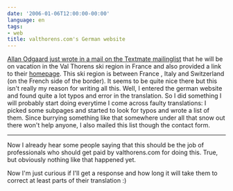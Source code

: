 ```yaml
---
date: '2006-01-06T12:00:00-00:00'
language: en
tags:
- web
title: valthorens.com's German website
---
```



[Allan Odgaard just wrote in a mail on the Textmate mailinglist](http://article.gmane.org/gmane.editors.textmate.general/7582) that he will be on vacation in the Val Thorens ski region in France and also provided a link to their [homepage](http://www.valthorens.com/). This ski region is between France , Italy and Switzerland (on the French side of the border). It seems to be quite nice there but this isn't really my reason for writing all this. Well, I entered the german website and found quite a lot typos and error in the translation. So I did something I will probably start doing everytime I come across faulty translations: I picked some subpages and started to look for typos and wrote a list of them. Since burrying something like that somewhere under all that snow out there won't help anyone, I also mailed this list though the contact form.

-------------------------------



Now I already hear some people saying that this should be the job of professionals who should get paid by valthorens.com for doing this. True, but obviously nothing like that happened yet.



Now I'm just curious if I'll get a response and how long it will take them to correct at least parts of their translation :)
